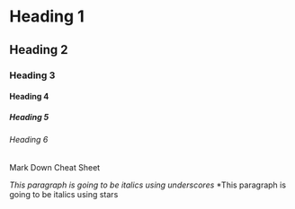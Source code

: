 <!--Heading -->

# Heading 1
## Heading 2
### Heading 3
#### Heading 4
##### Heading 5
###### Heading 6
Mark Down Cheat Sheet


<!-- Italics -->
_This paragraph is going to be italics using underscores_
*This paragraph is going to be italics using stars
